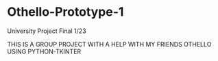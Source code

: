 # Othello-Prototype-1
University Project Final 1/23

THIS IS A GROUP PROJECT WITH A HELP WITH MY FRIENDS
OTHELLO USING PYTHON-TKINTER
